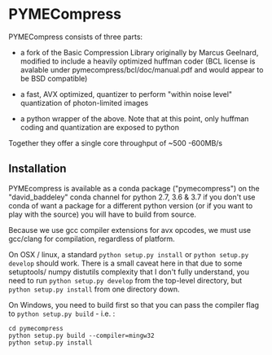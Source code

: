 # PYMECompress

PYMECompress consists of three parts: 

- a fork of the Basic Compression Library originally by Marcus Geelnard, 
modified to include a heavily optimized huffman coder (BCL license is avalable under pymecompress/bcl/doc/manual.pdf and would appear to be BSD compatible)

- a fast, AVX optimized, quantizer to perform "within noise level" quantization of photon-limited images

- a python wrapper of the above. Note that at this point, only huffman coding and quantization are exposed to python

Together they offer a single core throughput of ~500 -600MB/s


## Installation

PYMEcompress is available as a conda package ("pymecompress") on the "david_baddeley" conda channel for python 2.7, 3.6 & 3.7
if you don't use conda of want a package for a different python version (or if you want to play with the source) you will have to build from source.
    
Because we use gcc compiler extensions for avx opcodes, we must use gcc/clang for compilation, regardless of platform.

On OSX / linux, a standard `python setup.py install` or `python setup.py develop` should work.
There is a small caveat here in that due to some setuptools/ numpy distutils complexity that I don't fully understand, you need to run `python setup.py develop` from the top-level directory, but `python setup.py install` from one directory down.

On Windows, you need to build first so that you can pass the compiler flag to `python setup.py build` - i.e. :

    cd pymecompress
    python setup.py build --compiler=mingw32
    python setup.py install

